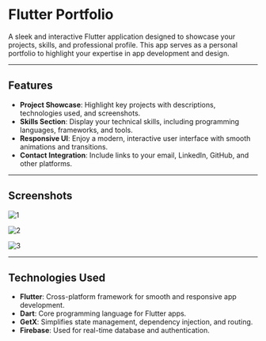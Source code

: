 
#  Flutter Portfolio

A sleek and interactive Flutter application designed to showcase your projects, skills, and professional profile. This app serves as a personal portfolio to highlight your expertise in app development and design.  

---

## **Features**  

- **Project Showcase**: Highlight key projects with descriptions, technologies used, and screenshots.  
- **Skills Section**: Display your technical skills, including programming languages, frameworks, and tools.  
- **Responsive UI**: Enjoy a modern, interactive user interface with smooth animations and transitions.  
- **Contact Integration**: Include links to your email, LinkedIn, GitHub, and other platforms.  

---

## **Screenshots**  

![1](https://github.com/user-attachments/assets/8e53099e-2c5b-4eb9-8184-b2f37a18c85d)

![2](https://github.com/user-attachments/assets/02524150-a61b-45b0-9eb3-6b7f5b3920d0)

![3](https://github.com/user-attachments/assets/8d6cbf97-e549-485f-81c7-bab3a8aafb62)


---

## **Technologies Used**  

- **Flutter**: Cross-platform framework for smooth and responsive app development.  
- **Dart**: Core programming language for Flutter apps.  
- **GetX**: Simplifies state management, dependency injection, and routing.  
- **Firebase**: Used for real-time database and authentication.  
